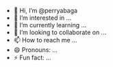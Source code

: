 - 👋 Hi, I’m @perryabaga
- 👀 I’m interested in ...
- 🌱 I’m currently learning ...
- 💞️ I’m looking to collaborate on ...
- 📫 How to reach me ...
- 😄 Pronouns: ...
- ⚡ Fun fact: ...

<!---
perryabaga/perryabaga is a ✨ special ✨ repository because its `README.md` (this file) appears on your GitHub profile.
You can click the Preview link to take a look at your changes.
--->
